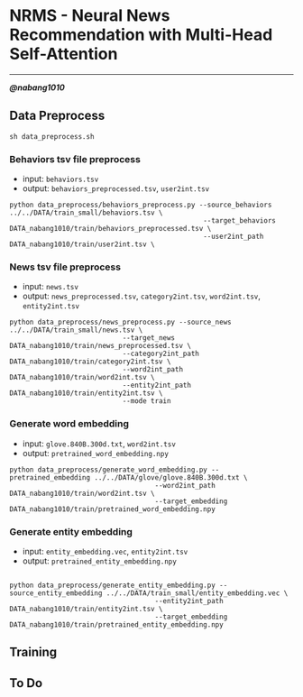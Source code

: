 # NRMS - Neural News Recommendation with Multi-Head Self-Attention
----

***@nabang1010***

## Data Preprocess

```console
sh data_preprocess.sh
```

### Behaviors tsv file preprocess

* input: `behaviors.tsv`
* output: `behaviors_preprocessed.tsv`, `user2int.tsv`



```console
python data_preprocess/behaviors_preprocess.py --source_behaviors ../../DATA/train_small/behaviors.tsv \
                                                --target_behaviors DATA_nabang1010/train/behaviors_preprocessed.tsv \
                                                --user2int_path DATA_nabang1010/train/user2int.tsv \
```



### News tsv file preprocess

* input: `news.tsv`
* output: `news_preprocessed.tsv`, `category2int.tsv`, `word2int.tsv`, `entity2int.tsv`

```console
python data_preprocess/news_preprocess.py --source_news ../../DATA/train_small/news.tsv \
                            --target_news DATA_nabang1010/train/news_preprocessed.tsv \
                            --category2int_path DATA_nabang1010/train/category2int.tsv \
                            --word2int_path DATA_nabang1010/train/word2int.tsv \
                            --entity2int_path DATA_nabang1010/train/entity2int.tsv \
                            --mode train
```

### Generate word embedding

* input: `glove.840B.300d.txt`, `word2int.tsv`
* output: `pretrained_word_embedding.npy`

```console
python data_preprocess/generate_word_embedding.py --pretrained_embedding ../../DATA/glove/glove.840B.300d.txt \
                                    --word2int_path DATA_nabang1010/train/word2int.tsv \
                                    --target_embedding DATA_nabang1010/train/pretrained_word_embedding.npy
```
### Generate entity embedding

* input: `entity_embedding.vec`, `entity2int.tsv`
* output: `pretrained_entity_embedding.npy`

```console

python data_preprocess/generate_entity_embedding.py --source_entity_embedding ../../DATA/train_small/entity_embedding.vec \
                                    --entity2int_path DATA_nabang1010/train/entity2int.tsv \
                                    --target_embedding DATA_nabang1010/train/pretrained_entity_embedding.npy
```

## Training




## To Do

